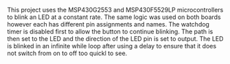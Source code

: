 This project uses the MSP430G2553 and MSP430F5529LP microcontrollers to blink an LED at a constant rate. The same logic was used on both boards however each has different pin assignments and names. The watchdog timer is disabled first to allow the button to continue blinking. The path is then set to the LED and the direction of the LED pin is set to output. The LED is blinked in an infinite while loop after using a delay to ensure that it does not switch from on to off too quickl to see.
